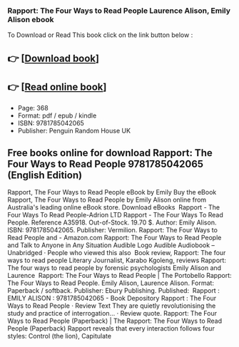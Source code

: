 ### Rapport: The Four Ways to Read People Laurence Alison, Emily Alison ebook

To Download or Read This book click on the link button below :

## 👉  [**[Download book](http://filesbooks.info/download.php?group=book&from=github.com&id=584360&lnk=1081 "Download book")**]

## 👉  [**[Read online book](http://filesbooks.info/download.php?group=book&from=github.com&id=584360&lnk=1081 "Read online book")**]


* Page: 368
* Format: pdf / epub / kindle
* ISBN: 9781785042065
* Publisher: Penguin Random House UK



## Free books online for download Rapport: The Four Ways to Read People 9781785042065 (English Edition)



 Rapport, The Four Ways to Read People eBook by Emily Buy the eBook Rapport, The Four Ways to Read People by Emily Alison online from Australia&#039;s leading online eBook store. Download eBooks 
 Rapport - The Four Ways To Read People-Adrion LTD Rapport - The Four Ways To Read People. Reference A35918. Out-of-Stock. 19.70 $. Author: Emily Alison. ISBN: 9781785042065. Publisher: Vermilion.
 Rapport: The Four Ways to Read People and  - Amazon.com Rapport: The Four Ways to Read People and Talk to Anyone in Any Situation Audible Logo Audible Audiobook – Unabridged · People who viewed this also 
 Book review, Rapport: The four ways to read people Literary Journalist, Karabo Kgoleng, reviews Rapport: The four ways to read people by forensic psychologists Emily Alison and Laurence 
 Rapport: The Four Ways to Read People | The Portobello Rapport: The Four Ways to Read People. Emily Alison, Laurence Alison. Format: Paperback / softback. Publisher: Ebury Publishing. Published: 
 Rapport : EMILY ALISON : 9781785042065 - Book Depository Rapport : The Four Ways to Read People · Review Text They are quietly revolutionising the study and practice of interrogation… · Review quote.
 Rapport: The Four Ways to Read People (Paperback) | The Rapport: The Four Ways to Read People (Paperback) Rapport reveals that every interaction follows four styles: Control (the lion), Capitulate 






